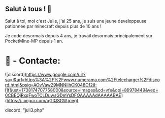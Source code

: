 ## Salut à tous ! 👋

Salut à toi, moi c'est Julie, j'ai 25 ans, je suis une jeune developpeuse pationnée par minecraft depuis plus de 10 ans !

Je code desormais depuis 4 ans, je travail desormais principalement sur PocketMine-MP depuis 1 an.


# 👀 - Contacte: 
![discord](https://www.google.com/url?sa=i&url=https%3A%2F%2Fwww.numerama.com%2Ftelecharger%2Fdiscord.html&psig=AOvVaw29MNNIIhCK048Cf2jI-l1f&ust=1738174707758000&source=images&cd=vfe&opi=89978449&ved=0CBEQjRxqFwoTCLDuwsGDmYsDFQAAAAAdAAAAABAE](https://i.imgur.com/qGIQSGW.jpeg)

discord: "juli3.php"

